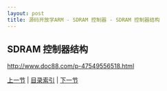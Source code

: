 ```yaml
---
layout: post
title: 源码开放学ARM - SDRAM 控制器 - SDRAM 控制器结构
---
```


## SDRAM 控制器结构

<http://www.doc88.com/p-47549556518.html>
	



[上一节](chp6-3.html)  |  [目录索引](../index.html)  |  [下一节](chp6-5.html)
